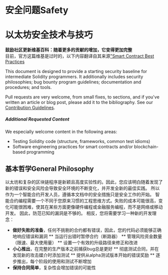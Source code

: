 # 安全问题Safety
# 以太坊安全技术与技巧
**鼓励社区更新维基百科：随着更多的贡献的增加，它变得更加完整**  
目前，官方这篇维基是过时的，以下内容翻译自其来源["Smart Contract Best Practices](https://github.com/ConsenSys/smart-contract-best-practices)
  
This document is designed to provide a starting security baseline for intermediate Solidity programmers. It additionally includes security philosophies; bug bounty program guidelines; documentation and procedures; and tools.

Pull requests are very welcome, from small fixes, to sections, and if you've written an article or blog post, please add it to the bibliography. See our [Contribution Guidelines](https://github.com/ConsenSys/smart-contract-best-practices/blob/master/CONTRIBUTING.md).  
##### Additional Requested Content
We especially welcome content in the following areas:
* Testing Solidity code (structure, frameworks, common test idioms)
* Software engineering practices for smart contracts and/or blockchain-based programming
## 基本哲学General Philosophy
以太坊和复杂的区块链程序是新颖且高度实验性的。因此，您应该明白随着发现了新的错误和安全风险会导致安全环境的不断变化，并开发全新的最佳实践。 所以作为一个智能合约开发人员，遵循本文档中的安全措施只是安全工作的开始。
智能合约编程需要一个不同于您原来习惯的工程思维方式。失败的成本可能很高，变化可能很困难，使其在某些方面更像硬件编程或金融服务编程，而不是网络或移动开发。 因此，防范已知的漏洞是不够的。 相反，您将需要学习一种新的开发理念：
* **做好失败的准备**，任何不挑剔的合约都有错误，因此，您的代码必须能够正确地响应错误和漏洞
** 当运行出错时暂停合约（断路器）
** 管理风险资金数量（限速、最大使用量）
** 设置一个有效的升级路径来修正和改进
* **小心推出**，在完整的生产版本之前捕获bug总是更好
** 彻底测试合同，并在发现新的攻击媒介时添加测试
** 提供从alpha测试版本开始的错误奖励
** 逐步推出，每个阶段的使用和测试不断增加
* **保持合同简单**，复杂性会增加错误的可能性